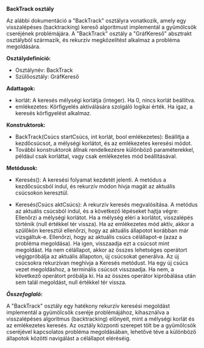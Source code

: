 ****BackTrack osztály****

Az alábbi dokumentáció a "BackTrack" osztályra vonatkozik, amely egy visszalépéses (backtracking) kereső algoritmust implementál a gyümölcsök cseréjének problémájára. A "BackTrack" osztály a "GráfKereső" absztrakt osztályból származik, és rekurzív megközelítést alkalmaz a probléma megoldására.

**Osztálydefiníció:**

 * Osztálynév: BackTrack
 * Szülőosztály: GráfKereső

**Adattagok:**

 * korlát: A keresés mélységi korlátja (integer). Ha 0, nincs korlát beállítva.
 * emlékezetes: Körfigyelés aktiválására szolgáló logikai érték. Ha igaz, a keresés körfigyelést alkalmaz.

**Konstruktorok:**

 * BackTrack(Csúcs startCsúcs, int korlát, bool emlékezetes): Beállítja a kezdőcsúcsot, a mélységi korlátot, és az emlékezetes keresési módot.
 * További konstruktorok állnak rendelkezésre különböző paraméterekkel, például csak korláttal, vagy csak emlékezetes mód beállításával.

**Metódusok:**

 * Keresés(): A keresési folyamat kezdetét jelenti. A metódus a kezdőcsúcsból indul, és rekurzív módon hívja magát az aktuális csúcsokon keresztül.

 * Keresés(Csúcs aktCsúcs): A rekurzív keresés megvalósítása.
       A metódus az aktuális csúcsból indul, és a következő lépéseket hajtja végre:
        Ellenőrzi a mélységi korlátot. Ha a mélység eléri a korlátot, visszalépés történik (null értékkel tér vissza).
        Ha az emlékezetes mód aktív, akkor a szülőkön keresztül ellenőrzi, hogy az aktuális állapotot korábban már vizsgáltuk-e.
        Ellenőrzi, hogy az aktuális csúcs célállapot-e (azaz a probléma megoldása). Ha igen, visszaadja ezt a csúcsot mint megoldást.
        Ha nem célállapot, akkor az összes lehetséges operátort végigpróbálja az aktuális állapoton, új csúcsokat generálva.
        Az új csúcsokra rekurzívan meghívja a Keresés metódust.
        Ha egy új csúcs vezet megoldáshoz, a terminális csúcsot visszaadja. Ha nem, a következő operátort próbálja ki.
        Ha az összes operátor kipróbálása után sem talál megoldást, null értékkel tér vissza.

***Összefoglaló:***

A "BackTrack" osztály egy hatékony rekurzív keresési megoldást implementál a gyümölcsök cseréje problémájához, kihasználva a visszalépéses algoritmus (backtracking) előnyeit, mint a mélységi korlát és az emlékezetes keresés. Az osztály központi szerepet tölt be a gyümölcsök cseréjével kapcsolatos probléma megoldásában, lehetővé téve a különböző állapotok közötti navigálást a célállapot eléréséig.
